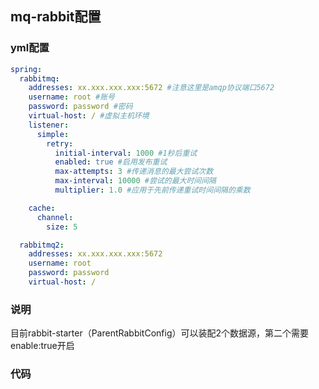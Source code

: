## mq-rabbit配置

### yml配置
~~~yaml
spring:
  rabbitmq:
    addresses: xx.xxx.xxx.xxx:5672 #注意这里是amqp协议端口5672
    username: root #账号
    password: password #密码
    virtual-host: / #虚拟主机环境
    listener:
      simple:
        retry:
          initial-interval: 1000 #1秒后重试
          enabled: true #启用发布重试
          max-attempts: 3 #传递消息的最大尝试次数
          max-interval: 10000 #尝试的最大时间间隔
          multiplier: 1.0 #应用于先前传递重试时间间隔的乘数

    cache:
      channel:
        size: 5

  rabbitmq2:
    addresses: xx.xxx.xxx.xxx:5672
    username: root
    password: password
    virtual-host: /
~~~

### 说明
目前rabbit-starter（ParentRabbitConfig）可以装配2个数据源，第二个需要enable:true开启

### 代码
~~~java

~~~
